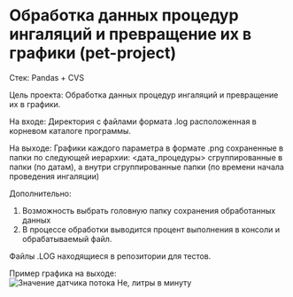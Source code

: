 # Обработка данных процедур ингаляций и превращение их в графики (pet-project)

Стек: Pandas + CVS

Цель проекта: Обработка данных процедур ингаляций и превращение их в графики.

На входе: 
Директория с файлами формата .log расположенная в корневом каталоге программы.

На выходе: 
Графики каждого параметра в формате .png сохраненные в папки по следующей иерархии: <дата_процедуры> сгруппированные в папки (по датам), а внутри сгруппированные папки (по времени начала проведения ингаляции) 

Дополнительно:
1. Возможность выбрать головную папку сохранения обработанных данных
2. В процессе обработки выводится процент выполнения в консоли и обрабатываемый файл.

Файлы .LOG находящиеся в репозитории для тестов.

Пример графика на выходе:
![Значение датчика потока He, литры в минуту](https://user-images.githubusercontent.com/75097575/109803863-a1d17580-7c32-11eb-90af-4e13e32951dc.png)
